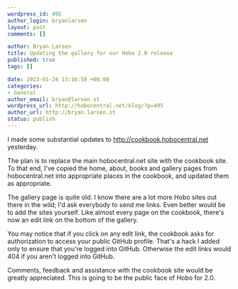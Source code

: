 ```yaml
--- 
wordpress_id: 495
author_login: bryanlarsen
layout: post
comments: []

author: Bryan Larsen
title: Updating the gallery for our Hobo 2.0 release
published: true
tags: []

date: 2013-01-24 13:16:58 +00:00
categories: 
- General
author_email: bryan@larsen.st
wordpress_url: http://hobocentral.net/blog/?p=495
author_url: http://bryan.larsen.st
status: publish
---
```

I made some substantial updates to http://cookbook.hobocentral.net yesterday.

The plan is to replace the main hobocentral.net site with the cookbook site.   To that end, I've copied the home, about, books and gallery pages from hobocentral.net into appropriate places in the cookbook, and updated them as appropriate.

The gallery page is quite old.   I know there are a lot more Hobo sites out there in the wild; I'd ask everybody to send me links.   Even better would be to add the sites yourself.   Like almost every page on the cookbook, there's now an edit link on the bottom of the gallery.

You may notice that if you click on any edit link, the cookbook asks for authorization to access your public GitHub profile.   That's a hack I added only to ensure that you're logged into GitHub.   Otherwise the edit links would 404 if you aren't logged into GitHub.

Comments, feedback and assistance with the cookbook site would be greatly appreciated.   This is going to be the public face of Hobo for 2.0.
